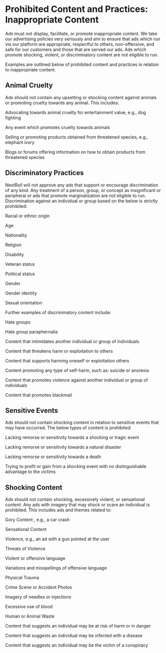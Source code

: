 Prohibited Content and Practices: Inappropriate Content
=======================================================

Ads must not display, facilitate, or promote inappropriate content. We take our advertising policies very seriously and aim to ensure that ads which run via our platform are appropriate, respectful to others, non-offensive, and safe for our customers and those that are served our ads. Ads which promote shocking, violent, or discriminatory content are not eligible to run. 

Examples are outlined below of prohibited content and practices in relation to inappropriate content. 

Animal Cruelty 
---------------

Ads should not contain any upsetting or shocking content against animals or promoting cruelty towards any animal. This includes: 

Advocating towards animal cruelty for entertainment value, e.g., dog fighting 

Any event which promotes cruelty towards animals

Selling or promoting products obtained from threatened species, e.g., elephant ivory

Blogs or forums offering information on how to obtain products from threatened species 

Discriminatory Practices
------------------------

NextRoll will not approve any ads that support or encourage discrimination of any kind. Any treatment of a person, group, or concept as insignificant or peripheral or ads that promote marginalization are not eligible to run. Discrimination against an individual or group based on the below is strictly prohibited: 

Racial or ethnic origin

Age

Nationality 

Religion

Disability

Veteran status

Political status

Gender

Gender identity 

Sexual orientation 

Further examples of discriminatory content include: 

Hate groups

Hate group paraphernalia

Content that intimidates another individual or group of individuals 

Content that threatens harm or exploitation to others 

Content that supports harming oneself or exploitation others

Content promoting any type of self-harm, such as: suicide or anorexia

 Content that promotes violence against another individual or group of individuals

Content that promotes blackmail

Sensitive Events
----------------

Ads should not contain shocking content in relation to sensitive events that may have occurred. The below types of content is prohibited: 

Lacking remorse or sensitivity towards a shocking or tragic event

 Lacking remorse or sensitivity towards a natural disaster

Lacking remorse or sensitivity towards a death

 Trying to profit or gain from a shocking event with no distinguishable advantage to the victims

Shocking Content
----------------

Ads should not contain shocking, excessively violent, or sensational content. Any ads with imagery that may shock or scare an individual is prohibited. This includes ads and themes related to: 

Gory Content , e.g., a car crash

Sensational Content

Violence, e.g., an ad with a gun pointed at the user

Threats of Violence

Violent or offensive language

Variations and misspellings of offensive language

Physical Trauma

Crime Scene or Accident Photos

Imagery of needles or injections 

Excessive use of blood

Human or Animal Waste

Content that suggests an individual may be at risk of harm or in danger

Content that suggests an individual may be infected with a disease

Content that suggests an individual may be the victim of a conspiracy